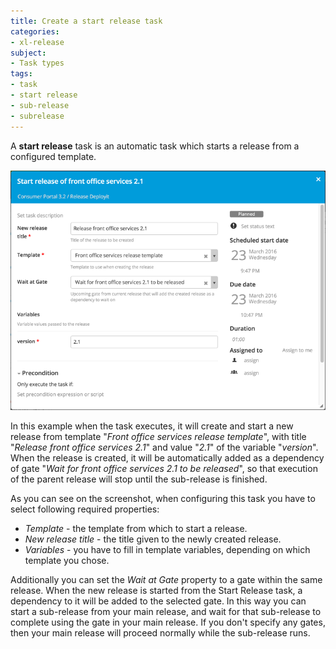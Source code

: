 ```yaml
---
title: Create a start release task
categories:
- xl-release
subject:
- Task types
tags:
- task
- start release
- sub-release
- subrelease
---
```


A **start release** task is an automatic task which starts a release from a configured template.

![Start release task details](../images/start-release-task-details.png)

In this example when the task executes, it will create and start a new release from template "_Front office services release template_", with title "_Release front office services 2.1_" and value "_2.1_" of the variable "_version_". When the release is created, it will be automatically added as a dependency of gate "_Wait for front office services 2.1 to be released_", so that execution of the parent release will stop until the sub-release is finished. 

As you can see on the screenshot, when configuring this task you have to select following required properties:

* _Template_ - the template from which to start a release.
* _New release title_ - the title given to the newly created release.
* _Variables_ - you have to fill in template variables, depending on which template you chose.

Additionally you can set the _Wait at Gate_ property to a gate within the same release. When the new release is started from the Start Release task, a dependency to it will be added to the selected gate. In this way you can start a sub-release from your main release, and wait for that sub-release to complete using the gate in your main release. If you don't specify any gates, then your main release will proceed normally while the sub-release runs.

